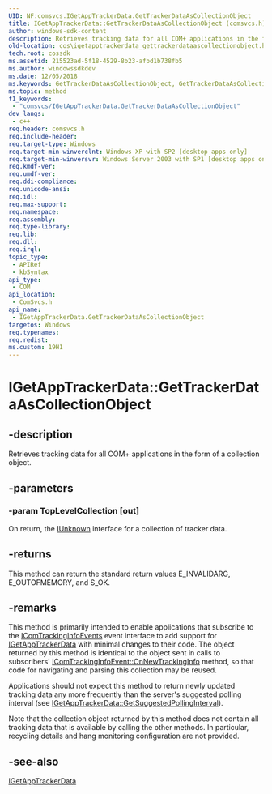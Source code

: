 ```yaml
---
UID: NF:comsvcs.IGetAppTrackerData.GetTrackerDataAsCollectionObject
title: IGetAppTrackerData::GetTrackerDataAsCollectionObject (comsvcs.h)
author: windows-sdk-content
description: Retrieves tracking data for all COM+ applications in the form of a collection object.
old-location: cos\igetapptrackerdata_gettrackerdataascollectionobject.htm
tech.root: cossdk
ms.assetid: 215523ad-5f18-4529-8b23-afbd1b738fb5
ms.author: windowssdkdev
ms.date: 12/05/2018
ms.keywords: GetTrackerDataAsCollectionObject, GetTrackerDataAsCollectionObject method [COM+], GetTrackerDataAsCollectionObject method [COM+],IGetAppTrackerData interface, IGetAppTrackerData interface [COM+],GetTrackerDataAsCollectionObject method, IGetAppTrackerData.GetTrackerDataAsCollectionObject, IGetAppTrackerData::GetTrackerDataAsCollectionObject, comsvcs/IGetAppTrackerData::GetTrackerDataAsCollectionObject, cos.igetapptrackerdata_gettrackerdataascollectionobject
ms.topic: method
f1_keywords: 
 - "comsvcs/IGetAppTrackerData.GetTrackerDataAsCollectionObject"
dev_langs:
 - c++
req.header: comsvcs.h
req.include-header: 
req.target-type: Windows
req.target-min-winverclnt: Windows XP with SP2 [desktop apps only]
req.target-min-winversvr: Windows Server 2003 with SP1 [desktop apps only]
req.kmdf-ver: 
req.umdf-ver: 
req.ddi-compliance: 
req.unicode-ansi: 
req.idl: 
req.max-support: 
req.namespace: 
req.assembly: 
req.type-library: 
req.lib: 
req.dll: 
req.irql: 
topic_type:
 - APIRef
 - kbSyntax
api_type:
 - COM
api_location:
 - ComSvcs.h
api_name:
 - IGetAppTrackerData.GetTrackerDataAsCollectionObject
targetos: Windows
req.typenames: 
req.redist: 
ms.custom: 19H1
---
```


# IGetAppTrackerData::GetTrackerDataAsCollectionObject


## -description


Retrieves tracking data for all COM+ applications in the form of a collection object.


## -parameters




### -param TopLevelCollection [out]

On return, the <a href="https://docs.microsoft.com/windows/desktop/api/unknwn/nn-unknwn-iunknown">IUnknown</a> interface for a collection of tracker data.


## -returns



This method can return the standard return values E_INVALIDARG, E_OUTOFMEMORY, and S_OK.




## -remarks



This method is primarily intended to enable applications that subscribe to the <a href="https://docs.microsoft.com/windows/desktop/api/comsvcs/nn-comsvcs-icomtrackinginfoevents">IComTrackingInfoEvents</a> event interface to add support for <a href="https://docs.microsoft.com/windows/desktop/api/comsvcs/nn-comsvcs-igetapptrackerdata">IGetAppTrackerData</a> with minimal changes to their code. The object returned by this method is identical to the object sent in calls to subscribers' <a href="https://docs.microsoft.com/windows/desktop/api/comsvcs/nf-comsvcs-icomtrackinginfoevents-onnewtrackinginfo">IComTrackingInfoEvent::OnNewTrackingInfo</a> method, so that code for navigating and parsing this collection may be reused. 



Applications should not expect this method to return newly updated tracking data any more frequently than the server's suggested polling interval (see <a href="https://docs.microsoft.com/windows/desktop/api/comsvcs/nf-comsvcs-igetapptrackerdata-getsuggestedpollinginterval">IGetAppTrackerData::GetSuggestedPollingInterval</a>). 



Note that the collection object returned by this method does not contain all tracking data that is available by calling the other methods. In particular, recycling details and hang monitoring configuration are not provided. 





## -see-also




<a href="https://docs.microsoft.com/windows/desktop/api/comsvcs/nn-comsvcs-igetapptrackerdata">IGetAppTrackerData</a>
 

 

